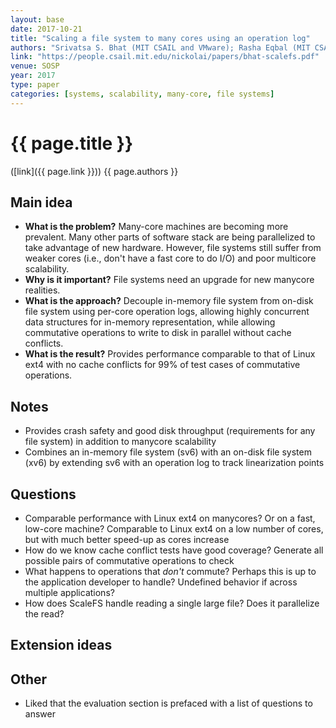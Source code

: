 ```yaml
---
layout: base
date: 2017-10-21
title: "Scaling a file system to many cores using an operation log"
authors: "Srivatsa S. Bhat (MIT CSAIL and VMware); Rasha Eqbal (MIT CSAIL and Apple); Austin T. Clements (MIT CSAIL and Google); M. Frans Kaashoek, Nickolai Zeldovich (MIT CSAIL)"
link: "https://people.csail.mit.edu/nickolai/papers/bhat-scalefs.pdf"
venue: SOSP
year: 2017
type: paper
categories: [systems, scalability, many-core, file systems]
---
```


# {{ page.title }}
([link]({{ page.link }})) {{ page.authors }}

## Main idea
- **What is the problem?** Many-core machines are becoming more prevalent. Many other parts of software stack are being parallelized to take advantage of new hardware. However, file systems still suffer from weaker cores (i.e., don't have a fast core to do I/O) and poor multicore scalability.
- **Why is it important?** File systems need an upgrade for new manycore realities.
- **What is the approach?** Decouple in-memory file system from on-disk file system using per-core operation logs, allowing highly concurrent data structures for in-memory representation, while allowing commutative operations to write to disk in parallel without cache conflicts.
- **What is the result?** Provides performance comparable to that of Linux ext4 with no cache conflicts for 99% of test cases of commutative operations.

## Notes
- Provides crash safety and good disk throughput (requirements for any file system) in addition to manycore scalability
- Combines an in-memory file system (sv6) with an on-disk file system (xv6) by extending sv6 with an operation log to track linearization points

## Questions
- Comparable performance with Linux ext4 on manycores? Or on a fast, low-core machine? Comparable to Linux ext4 on a low number of cores, but with much better speed-up as cores increase
- How do we know cache conflict tests have good coverage? Generate all possible pairs of commutative operations to check
- What happens to operations that *don't* commute? Perhaps this is up to the application developer to handle? Undefined behavior if across multiple applications?
- How does ScaleFS handle reading a single large file? Does it parallelize the read?

## Extension ideas

## Other
- Liked that the evaluation section is prefaced with a list of questions to answer
